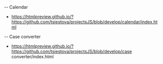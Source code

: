-- Calendar
- https://htmlpreview.github.io/?https://github.com/tsiestova/projectsJS/blob/develop/calendar/index.html

-- Case converter
- https://htmlpreview.github.io/?https://github.com/tsiestova/projectsJS/blob/develop/case converter/index.html
